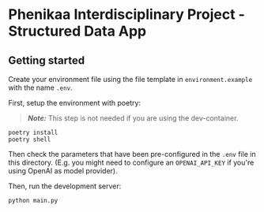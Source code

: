 # Phenikaa Interdisciplinary Project - Structured Data App

## Getting started

Create your environment file using the file template in `environment.example` with the name `.env`.

First, setup the environment with poetry:

> **_Note:_** This step is not needed if you are using the dev-container.

```
poetry install
poetry shell
```

Then check the parameters that have been pre-configured in the `.env` file in this directory. (E.g. you might need to configure an `OPENAI_API_KEY` if you're using OpenAI as model provider).

Then, run the development server:

```
python main.py
```
